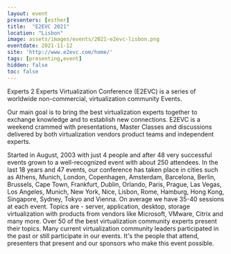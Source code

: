 ```yaml
---
layout: event
presenters: [esther]
title:  "E2EVC 2021"
location: "Lisbon"
image: assets/images/events/2021-e2evc-lisbon.png
eventdate: 2021-11-12
site: 'http://www.e2evc.com/home/'
tags: [presenting,event]
hidden: false
toc: false
---
```

Experts 2 Experts Virtualization Conference (E2EVC) is a series of worldwide non-commercial, virtualization community Events.

Our main goal is to bring the best virtualization experts together to exchange knowledge and to establish new connections. E2EVC is a weekend crammed with presentations, Master Classes and discussions delivered by both  virtualization vendors product teams and independent experts.

Started in August, 2003 with just 4 people and after 48 very successful events grown to a well-recognized event with about 250 attendees. In the last 18  years and 47 events, our conference has taken place in cities such as  Athens, Munich, London, Copenhagen, Amsterdam, Barcelona, Berlin, Brussels, Cape  Town, Frankfurt, Dublin, Orlando, Paris, Prague, Las Vegas, Los Angeles, Munich,  New York, Nice, Lisbon, Rome, Hamburg, Hong Kong, Singapore, Sydney, Tokyo and  Vienna. On average we have 35-40 sessions at each event. Topics are -  server, application, desktop, storage virtualization with products from  vendors like Microsoft, VMware, Citrix and many more. Over 50 of the  best virtualization community experts present their topics. Many  current virtualization community leaders participated in the past or  still participate in our events. It's the people that attend, presenters that present  and our sponsors who make this event possible.